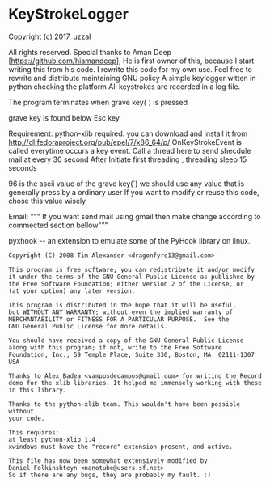 # KeyStrokeLogger
Copyright (c) 2017, uzzal

All rights reserved.
Special thanks to  Aman Deep [https://github.com/hiamandeep], He is first owner of this, because I start writing this from his code.
I rewrite this code for my own use.  Feel free to rewrite and distribute maintaining GNU policy
A simple keylogger witten in python checking the platform
All keystrokes are recorded in a log file.

The program terminates when grave key(`) is pressed

grave key is found below Esc key

Requirement: python-xlib required. you can download and install it from
http://dl.fedoraproject.org/pub/epel/7/x86_64/p/
 OnKeyStrokeEvent is called everytime occurs a key event.
 Call a thread here to send shecdule mail at every 30 second
 After Initiate first threading , threading sleep 15 seconds
 
  96 is the ascii value of the grave key(`) we should use any value that is generally press by a ordinary user
  If you want to modify or reuse this code, chose this value wisely
 
 Email:
 """ If you want send mail using gmail then make change according to commected section bellow"""
 
 
  pyxhook -- an extension to emulate some of the PyHook library on linux.

    Copyright (C) 2008 Tim Alexander <dragonfyre13@gmail.com>

    This program is free software; you can redistribute it and/or modify
    it under the terms of the GNU General Public License as published by
    the Free Software Foundation; either version 2 of the License, or
    (at your option) any later version.

    This program is distributed in the hope that it will be useful,
    but WITHOUT ANY WARRANTY; without even the implied warranty of
    MERCHANTABILITY or FITNESS FOR A PARTICULAR PURPOSE.  See the
    GNU General Public License for more details.

    You should have received a copy of the GNU General Public License
    along with this program; if not, write to the Free Software
    Foundation, Inc., 59 Temple Place, Suite 330, Boston, MA  02111-1307  USA

    Thanks to Alex Badea <vamposdecampos@gmail.com> for writing the Record
    demo for the xlib libraries. It helped me immensely working with these
    in this library.

    Thanks to the python-xlib team. This wouldn't have been possible without
    your code.

    This requires:
    at least python-xlib 1.4
    xwindows must have the "record" extension present, and active.

    This file has now been somewhat extensively modified by
    Daniel Folkinshteyn <nanotube@users.sf.net>
    So if there are any bugs, they are probably my fault. :)
